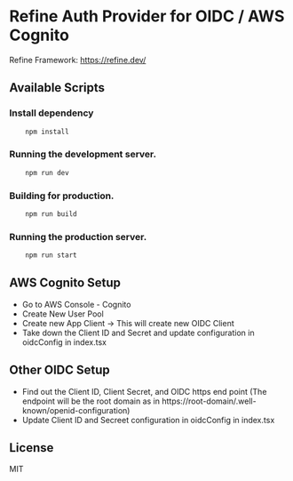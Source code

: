 # Refine Auth Provider for OIDC / AWS Cognito  

Refine Framework: https://refine.dev/  

## Available Scripts

### Install dependency

```bash
    npm install
```

### Running the development server.

```bash
    npm run dev
```

### Building for production.

```bash
    npm run build
```

### Running the production server.

```bash
    npm run start
```

## AWS Cognito Setup 
* Go to AWS Console - Cognito
* Create New User Pool
* Create new App Client -> This will create new OIDC Client
* Take down the Client ID and Secret and update configuration in oidcConfig in index.tsx

## Other OIDC Setup
* Find out the Client ID, Client Secret, and OIDC https end point (The endpoint will be the root domain as in https://root-domain/.well-known/openid-configuration)
* Update Client ID and Secreet configuration in oidcConfig in index.tsx 
 
  


## License

MIT
